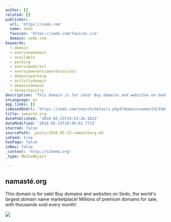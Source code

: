 ```yaml
---
author: []
related: []
publisher:
  url: 'https://sedo.com'
  name: Sedo
  favicon: 'https://sedo.com/favicon.ico'
  domain: sedo.com
keywords:
  - domain
  - overviewdomain
  - available
  - parking
  - overviewdirect
  - overvieweventsawardssuccess
  - domainsparking
  - activitydomain
  - domainsdomain
  - datesregistry
description: "This domain is for sale! Buy domains and websites on Sedo, the world's largest domain name marketplace! Millions of premium domains for sale, with thousands sold every month!"
inLanguage: en
app_links: []
isBasedOnUrl: 'https://sedo.com/search/details.php4?domain=namast%C3%A9.org'
title: namasté.org
datePublished: '2016-05-23T19:53:26.161Z'
dateModified: '2016-05-23T19:49:01.771Z'
starred: false
sourcePath: _posts/2016-05-23-namasteorg.md
inFeed: true
hasPage: false
inNav: false
_context: 'http://schema.org'
_type: MediaObject

---
```

<article style=""><h1>namasté.org</h1><p>This domain is for sale! Buy domains and websites on Sedo, the world's largest domain name marketplace! Millions of premium domains for sale, with thousands sold every month!</p><img src="https://sedo.com/fileadmin/images/01_header/staff/BuyDomains_BrowseCategories_V2.jpg" /></article>